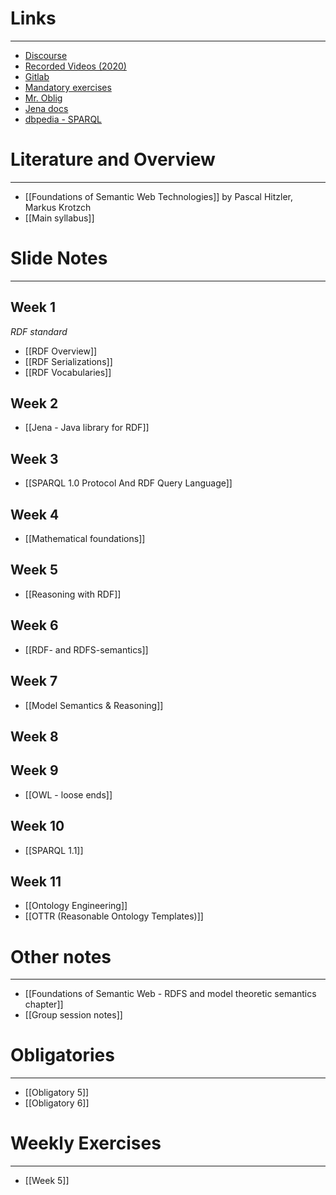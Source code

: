 
# Links
---
* [Discourse](https://astro-discourse.uio.no/c/in3060-24v/297)
* [Recorded Videos (2020)](https://www.uio.no/studier/emner/matnat/ifi/IN3060/v20/timeplan/index.html#FOR)
* [Gitlab](https://github.uio.no/dusando/IN3060/)
* [Mandatory exercises](https://www.uio.no/studier/emner/matnat/ifi/IN3060/v24/obliger/)
* [Mr. Oblig](https://sws.ifi.uio.no/mroblig/)
* [Jena docs](https://jena.apache.org/documentation/javadoc/jena/org.apache.jena.core/module-summary.html)
* [dbpedia - SPARQL](http://dbpedia.org/sparql)

# Literature and Overview
---
* [[Foundations of Semantic Web Technologies]] by Pascal Hitzler, Markus Krotzch
* [[Main syllabus]]

# Slide Notes
---

## Week 1
_RDF standard_
* [[RDF Overview]]
* [[RDF Serializations]]
* [[RDF Vocabularies]]

## Week 2
* [[Jena - Java library for RDF]]

## Week 3
* [[SPARQL 1.0 Protocol And RDF Query Language]]

## Week 4
* [[Mathematical foundations]]

## Week 5
* [[Reasoning with RDF]]

## Week 6
* [[RDF- and RDFS-semantics]]

## Week 7
* [[Model Semantics & Reasoning]]

## Week 8

## Week 9
* [[OWL - loose ends]]

## Week 10
* [[SPARQL 1.1]]

## Week 11
* [[Ontology Engineering]]
* [[OTTR (Reasonable Ontology Templates)]]

# Other notes
---

* [[Foundations of Semantic Web - RDFS and model theoretic semantics chapter]]
* [[Group session notes]]


# Obligatories
---

* [[Obligatory 5]]
* [[Obligatory 6]]

# Weekly Exercises
---

* [[Week 5]]